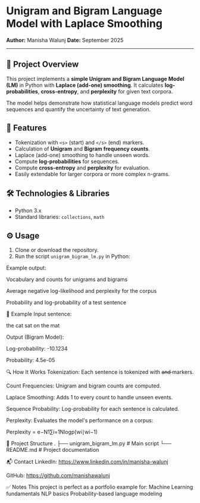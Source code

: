 # Unigram and Bigram Language Model with Laplace Smoothing

**Author:** Manisha Walunj
**Date:** September 2025  

---

## 📖 Project Overview

This project implements a **simple Unigram and Bigram Language Model (LM)** in Python with **Laplace (add-one) smoothing**. It calculates **log-probabilities**, **cross-entropy**, and **perplexity** for given text corpora.  

The model helps demonstrate how statistical language models predict word sequences and quantify the uncertainty of text generation.

## 🔑 Features

- Tokenization with `<s>` (start) and `</s>` (end) markers.
- Calculation of **Unigram** and **Bigram frequency counts**.
- Laplace (add-one) smoothing to handle unseen words.
- Compute **log-probabilities** for sequences.
- Compute **cross-entropy** and **perplexity** for evaluation.
- Easily extendable for larger corpora or more complex n-grams.

## 🛠️ Technologies & Libraries

- Python 3.x
- Standard libraries: `collections`, `math`

## ⚙️ Usage

1. Clone or download the repository.  
2. Run the script `unigram_bigram_lm.py` in Python:  

Example output:

Vocabulary and counts for unigrams and bigrams

Average negative log-likelihood and perplexity for the corpus

Probability and log-probability of a test sentence

🧪 Example
Input sentence:

the cat sat on the mat

Output (Bigram Model):

Log-probability: -10.1234

Probability: 4.5e-05

🔍 How It Works
Tokenization: Each sentence is tokenized with <s> and </s> markers.

Count Frequencies: Unigram and bigram counts are computed.

Laplace Smoothing: Adds 1 to every count to handle unseen events.

Sequence Probability: Log-probability for each sentence is calculated.

Perplexity: Evaluates the model's performance on a corpus:

Perplexity = e−N1​∑i=1N​logp(wi​∣wi−1​)
 
📁 Project Structure
.
├── unigram_bigram_lm.py       # Main script
└── README.md                  # Project documentation

📬 Contact
LinkedIn: https://www.linkedin.com/in/manisha-walunj

GitHub: https://github.com/manishawalunj

✅ Notes
This project is perfect as a portfolio example for:
Machine Learning fundamentals
NLP basics
Probability-based language modeling

